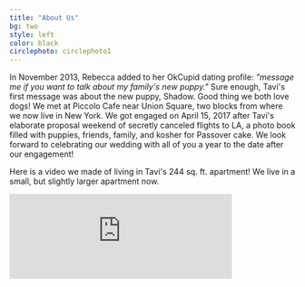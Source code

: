 ```yaml
---
title: "About Us"
bg: two
style: left
color: black
circlephoto: circlephoto1
---
```

In November 2013, Rebecca added to her OkCupid dating profile: *"message me if you want to talk about my family's new puppy."* Sure enough, Tavi's first message was about the new puppy, Shadow. Good thing we both love dogs! We met at Piccolo Cafe near Union Square, two blocks from where we now live in New York. We got engaged on April 15, 2017 after Tavi's elaborate proposal weekend of secretly canceled flights to LA, a photo book filled with puppies, friends, family, and kosher for Passover cake. We look forward to celebrating our wedding with all of you a year to the date after our engagement!

Here is a video we made of living in Tavi's 244 sq. ft. apartment! We live in a small, but slightly larger apartment now.

<div class="icontain">
    <iframe width="392" src="https://www.youtube.com/embed/xSRJfxEAd-Y?rel=0" frameborder="0" allowfullscreen></iframe>
</div>
